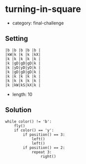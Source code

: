 # turning-in-square
- category: final-challenge

## Setting

```
|b |b |b |b |b |
|kW|k |k |k |kX|
|k |k |k |k |k |
|k |gD|gD|gD|k |
|k |yD|yD|yD|k |
|k |gD|gD|gD|k |
|k |k |k |k |k |
|k |k |k |k |k |
|k |kW|kS|kX|k |
```

- length: 10

## Solution

```
while color() != 'b':
    fly()
    if color() == 'y':
        if position() == 3:
            left()
            left()
        if position() == 2:
            repeat 3:
                right()
```
